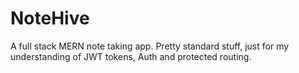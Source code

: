# NoteHive
A full stack MERN note taking app. Pretty standard stuff, just for my understanding of JWT tokens, Auth and protected routing.



